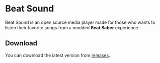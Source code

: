 # Beat Sound

Beat Sound is an open source media player made for those who wants to listen their favorite songs from a modded **Beat Saber** experience.

## Download

You can download the latest version from <a href='https://github.com/AlexAzumi/beat-sound/releases'>releases</a>.
